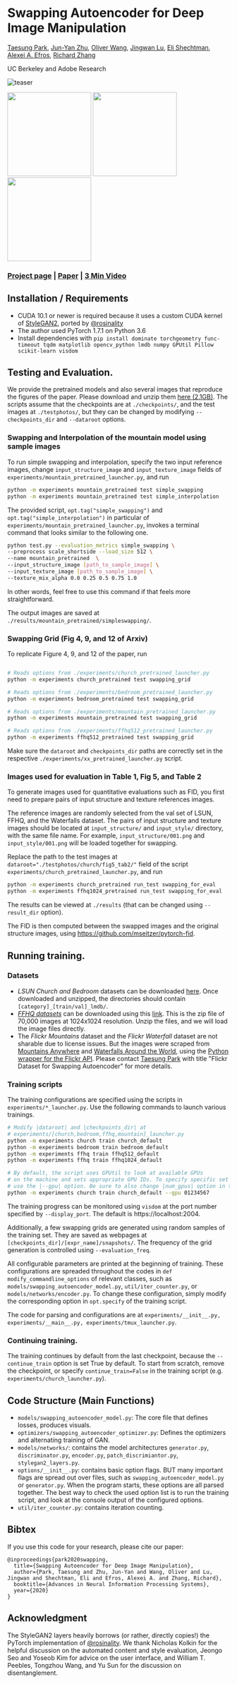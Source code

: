 # Swapping Autoencoder for Deep Image Manipulation

[Taesung Park](http://taesung.me/), [Jun-Yan Zhu](https://www.cs.cmu.edu/~junyanz/), [Oliver Wang](http://www.oliverwang.info/), [Jingwan Lu](https://research.adobe.com/person/jingwan-lu/), [Eli Shechtman](https://research.adobe.com/person/eli-shechtman/), [Alexei A. Efros](http://www.eecs.berkeley.edu/~efros/), [Richard Zhang](https://richzhang.github.io/)

UC Berkeley and Adobe Research

![teaser](https://taesung.me/SwappingAutoencoder/index_files/teaser_v3.jpg)
<p float="left">
  <img src="https://taesung.me/SwappingAutoencoder/index_files/church_style_swaps.gif" height="190" />
  <img src="https://taesung.me/SwappingAutoencoder/index_files/tree_smaller.gif" height="190" />
  <img src="https://taesung.me/SwappingAutoencoder/index_files/horseshoe_bend_evensmaller.gif" height="190" />
</p>

### [Project page](https://taesung.me/SwappingAutoencoder/) |   [Paper](https://arxiv.org/abs/2007.00653) | [3 Min Video](https://youtu.be/0elW11wRNpg)


## Installation / Requirements

- CUDA 10.1 or newer is required because it uses a custom CUDA kernel of [StyleGAN2](https://github.com/NVlabs/stylegan2/), ported by [@rosinality](https://github.com/rosinality/stylegan2-pytorch)
- The author used PyTorch 1.7.1 on Python 3.6
- Install dependencies with `pip install dominate torchgeometry func-timeout tqdm matplotlib opencv_python lmdb numpy GPUtil Pillow scikit-learn visdom`

## Testing and Evaluation.

We provide the pretrained models and also several images that reproduce the figures of the paper. Please download and unzip them [here (2.1GB)](http://efrosgans.eecs.berkeley.edu/SwappingAutoencoder/swapping_autoencoder_models_and_test_images.zip). The scripts assume that the checkpoints are at `./checkpoints/`, and the test images at `./testphotos/`, but they can be changed by modifying `--checkpoints_dir` and `--dataroot` options.

### Swapping and Interpolation of the mountain model using sample images
To run simple swapping and interpolation, specify the two input reference images, change `input_structure_image` and `input_texture_image` fields of
`experiments/mountain_pretrained_launcher.py`, and run
```bash
python -m experiments mountain_pretrained test simple_swapping
python -m experiments mountain_pretrained test simple_interpolation
```

The provided script, `opt.tag("simple_swapping")` and `opt.tag("simple_interpolation")` in particular of `experiments/mountain_pretrained_launcher.py`, invokes a terminal command that looks similar to the following one.

```bash
python test.py --evaluation_metrics simple_swapping \
--preprocess scale_shortside --load_size 512 \
--name mountain_pretrained  \
--input_structure_image [path_to_sample_image] \
--input_texture_image [path_to_sample_image] \
--texture_mix_alpha 0.0 0.25 0.5 0.75 1.0
```

In other words, feel free to use this command if that feels more straightforward.

The output images are saved at `./results/mountain_pretrained/simpleswapping/`.

### Swapping Grid (Fig 4, 9, and 12 of Arxiv)

To replicate Figure 4, 9, and 12 of the paper, run
```bash

# Reads options from ./experiments/church_pretrained_launcher.py
python -m experiments church_pretrained test swapping_grid

# Reads options from ./experiments/bedroom_pretrained_launcher.py
python -m experiments bedroom_pretrained test swapping_grid

# Reads options from ./experiments/mountain_pretrained_launcher.py
python -m experiments mountain_pretrained test swapping_grid

# Reads options from ./experiments/ffhq512_pretrained_launcher.py
python -m experiments ffhq512_pretrained test swapping_grid
```

Make sure the `dataroot` and `checkpoints_dir` paths are correctly set in
the respective `./experiments/xx_pretrained_launcher.py` script.

### Images used for evaluation in Table 1, Fig 5, and Table 2

To generate images used for quantitative evaluations such as FID, you first need to prepare pairs of input structure and texture references images.

The reference images are randomly selected from the val set of LSUN, FFHQ, and the Waterfalls dataset. The pairs of input structure and texture images should be located at `input_structure/` and `input_style/` directory, with the same file name. For example, `input_structure/001.png` and `input_style/001.png` will be loaded together for swapping.

Replace the path to the test images at `dataroot="./testphotos/church/fig5_tab2/"` field of the script `experiments/church_pretrained_launcher.py`, and run
```bash
python -m experiments church_pretrained run_test swapping_for_eval
python -m experiments ffhq1024_pretrained run_test swapping_for_eval
```

The results can be viewed at `./results` (that can be changed using `--result_dir` option).

The FID is then computed between the swapped images and the original structure images, using https://github.com/mseitzer/pytorch-fid.

## Running training.

### Datasets

- *LSUN Church and Bedroom* datasets can be downloaded [here](https://github.com/fyu/lsun). Once downloaded and unzipped, the directories should contain `[category]_[train/val]_lmdb/`.
- [*FFHQ datasets*](https://github.com/NVlabs/ffhq-dataset) can be downloaded using this [link](https://drive.google.com/file/d/1WvlAIvuochQn_L_f9p3OdFdTiSLlnnhv/view?usp=sharing). This is the zip file of 70,000 images at 1024x1024 resolution. Unzip the files, and we will load the image files directly.
- The *Flickr Mountains* dataset and the *Flickr Waterfall* dataset are not sharable due to license issues. But the images were scraped from [Mountains Anywhere](https://flickr.com/groups/62119907@N00/) and [Waterfalls Around the World](https://flickr.com/groups/52241685729@N01/), using the [Python wrapper for the Flickr API](https://github.com/alexis-mignon/python-flickr-api). Please contact [Taesung Park](http://taesung.me/) with title "Flickr Dataset for Swapping Autoencoder" for more details.

### Training scripts

The training configurations are specified using the scripts in `experiments/*_launcher.py`. Use the following commands to launch various trainings.

```bash
# Modify |dataroot| and |checkpoints_dir| at
# experiments/[church,bedroom,ffhq,mountain]_launcher.py
python -m experiments church train church_default
python -m experiments bedroom train bedroom_default
python -m experiments ffhq train ffhq512_default
python -m experiments ffhq train ffhq1024_default

# By default, the script uses GPUtil to look at available GPUs
# on the machine and sets appropriate GPU IDs. To specify specific set of GPUs,
# use the |--gpu| option. Be sure to also change |num_gpus| option in the corresponding script.
python -m experiments church train church_default --gpu 01234567

```

The training progress can be monitored using `visdom` at the port number specified by `--display_port`. The default is https://localhost:2004.

Additionally, a few swapping grids are generated using random samples of the training set.
They are saved as webpages at `[checkpoints_dir]/[expr_name]/snapshots/`.
The frequency of the grid generation is controlled using `--evaluation_freq`.

All configurable parameters are printed at the beginning of training. These configurations are spreaded throughout the codes in `def modify_commandline_options` of relevant classes, such as `models/swapping_autoencoder_model.py`, `util/iter_counter.py`, or `models/networks/encoder.py`. To change these configuration, simply modify the corresponding option in `opt.specify` of the training script.

The code for parsing and configurations are at `experiments/__init__.py, experiments/__main__.py, experiments/tmux_launcher.py`.

### Continuing training.

The training continues by default from the last checkpoint, because the `--continue_train` option is set True by default.
To start from scratch, remove the checkpoint, or specify `continue_train=False` in the training script (e.g. `experiments/church_launcher.py`).

## Code Structure (Main Functions)

- `models/swapping_autoencoder_model.py`: The core file that defines losses, produces visuals.
- `optimizers/swapping_autoencoder_optimizer.py`: Defines the optimizers and alternating training of GAN.
- `models/networks/`: contains the model architectures `generator.py`, `discriminator.py`, `encoder.py`, `patch_discrimiantor.py`, `stylegan2_layers.py`.
- `options/__init__.py`: contains basic option flags. BUT many important flags are spread out over files, such as `swapping_autoencoder_model.py` or `generator.py`. When the program starts, these options are all parsed together. The best way to check the used option list is to run the training script, and look at the console output of the configured options.
- `util/iter_counter.py`: contains iteration counting.

## Bibtex
If you use this code for your research, please cite our paper:
```
@inproceedings{park2020swapping,
  title={Swapping Autoencoder for Deep Image Manipulation},
  author={Park, Taesung and Zhu, Jun-Yan and Wang, Oliver and Lu, Jingwan and Shechtman, Eli and Efros, Alexei A. and Zhang, Richard},
  booktitle={Advances in Neural Information Processing Systems},
  year={2020}
}
```
## Acknowledgment

The StyleGAN2 layers heavily borrows (or rather, directly copies!) the PyTorch implementation of [@rosinality](https://github.com/rosinality/stylegan2-pytorch). We thank Nicholas Kolkin for the helpful discussion on the automated content and style evaluation, Jeongo Seo and Yoseob Kim for advice on the user interface, and William T. Peebles, Tongzhou Wang, and Yu Sun for the discussion on disentanglement.
